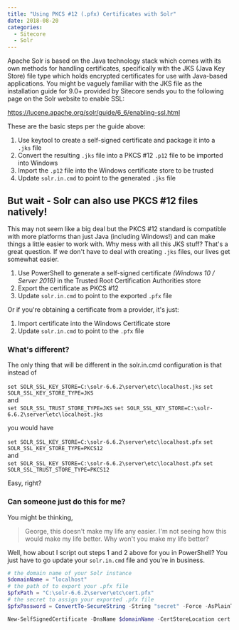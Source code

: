 ```yaml
---
title: "Using PKCS #12 (.pfx) Certificates with Solr"
date: 2018-08-20
categories:
  - Sitecore
  - Solr
---
```


Apache Solr is based on the Java technology stack which comes with its own methods for handling certificates, specifically with the JKS (Java Key Store) file type which holds encrypted certificates for use with Java-based applications. You might be vaguely familiar with the JKS file as the installation guide for 9.0+ provided by Sitecore sends you to the following page on the Solr website to enable SSL:

https://lucene.apache.org/solr/guide/6_6/enabling-ssl.html

These are the basic steps per the guide above:

1. Use keytool to create a self-signed certificate and package it into a `.jks` file
2. Convert the resulting `.jks` file into a PKCS #12 `.p12` file to be imported into Windows
3. Import the `.p12` file into the Windows certificate store to be trusted
4. Update `solr.in.cmd` to point to the generated `.jks` file

## But wait - Solr can also use PKCS #12 files natively!

This may not seem like a big deal but the PKCS #12 standard is compatible with more platforms than just Java (including Windows!) and can make things a little easier to work with. Why mess with all this JKS stuff? That's a great question. If we don't have to deal with creating `.jks` files, our lives get somewhat easier.

1. Use PowerShell to generate a self-signed certificate _(Windows 10 / Server 2016)_ in the Trusted Root Certification Authorities store
2. Export the certificate as PKCS #12
3. Update `solr.in.cmd` to point to the exported `.pfx` file

Or if you're obtaining a certificate from a provider, it's just:

1. Import certificate into the Windows Certificate store
2. Update `solr.in.cmd` to point to the `.pfx` file

### What's different?

The only thing that will be different in the solr.in.cmd configuration is that instead of

`set SOLR_SSL_KEY_STORE=C:\solr-6.6.2\server\etc\localhost.jks`
`set SOLR_SSL_KEY_STORE_TYPE=JKS`  
and  
`set SOLR_SSL_TRUST_STORE_TYPE=JKS`
`set SOLR_SSL_KEY_STORE=C:\solr-6.6.2\server\etc\localhost.jks`

you would have

`set SOLR_SSL_KEY_STORE=C:\solr-6.6.2\server\etc\localhost.pfx`
`set SOLR_SSL_KEY_STORE_TYPE=PKCS12`  
and  
`set SOLR_SSL_KEY_STORE=C:\solr-6.6.2\server\etc\localhost.pfx`
`set SOLR_SSL_TRUST_STORE_TYPE=PKCS12`

Easy, right?

### Can someone just do this for me?

You might be thinking,

> George, this doesn't make my life any easier. I'm not seeing how this would make my life better. Why won't you make my life better?

Well, how about I script out steps 1 and 2 above for you in PowerShell? You just have to go update your `solr.in.cmd` file and you're in business.

```powershell
# the domain name of your Solr instance
$domainName = "localhost"
# the path of to export your .pfx file
$pfxPath = "C:\solr-6.6.2\server\etc\cert.pfx"
# the secret to assign your exported .pfx file
$pfxPassword = ConvertTo-SecureString -String "secret" -Force -AsPlainText

New-SelfSignedCertificate -DnsName $domainName -CertStoreLocation cert:\LocalMachine\My | % { Move-Item -Path Cert:\LocalMachine\My\$($_.Thumbprint) -Destination Cert:\LocalMachine\Root; Export-PfxCertificate -Cert $_ -FilePath $pfxPath -Password $pfxPassword }
```
